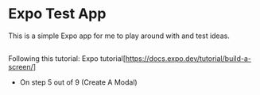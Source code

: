 # Expo Test App

This is a simple Expo app for me to play around with and test ideas.

## 

Following this tutorial: Expo tutorial[https://docs.expo.dev/tutorial/build-a-screen/]
 - On step 5 out of 9 (Create A Modal)